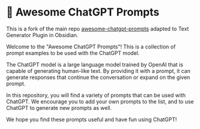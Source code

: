 # 🧠 Awesome ChatGPT Prompts
This is a fork of the main repo [awesome-chatgpt-prompts](https://github.com/f/awesome-chatgpt-prompts) adapted to Text Generator Plugin in Obsidian.

Welcome to the "Awesome ChatGPT Prompts"! This is a collection of prompt examples to be used with the ChatGPT model.

The ChatGPT model is a large language model trained by OpenAI that is capable of generating human-like text. By providing it with a prompt, it can generate responses that continue the conversation or expand on the given prompt.

In this repository, you will find a variety of prompts that can be used with ChatGPT. We encourage you to add your own prompts to the list, and to use ChatGPT to generate new prompts as well.



We hope you find these prompts useful and have fun using ChatGPT!

